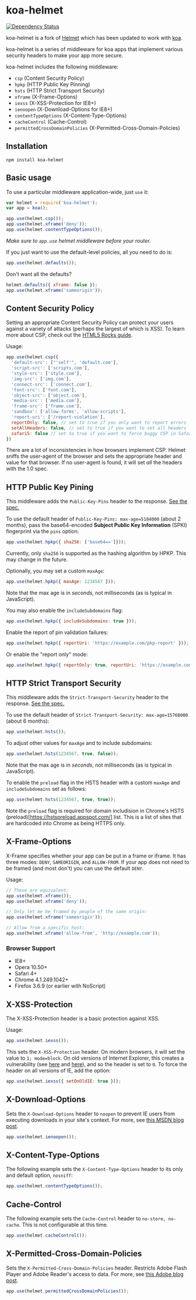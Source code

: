 koa-helmet
==========

[![Dependency Status](https://david-dm.org/venables/koa-helmet.png)](https://david-dm.org/venables/koa-helmet)

koa-helmet is a fork of [Helmet](https://github.com/helmetjs/helmet) which has been updated to work with [koa](https://github.com/koajs/koa).

koa-helmet is a series of middleware for koa apps that implement various security headers to make your app more secure.

koa-helmet includes the following middleware:

- `csp` (Content Security Policy)
- `hpkp` (HTTP Public Key Pinning)
- `hsts` (HTTP Strict Transport Security)
- `xframe` (X-Frame-Options)
- `iexss` (X-XSS-Protection for IE8+)
- `ienoopen` (X-Download-Options for IE8+)
- `contentTypeOptions` (X-Content-Type-Options)
- `cacheControl` (Cache-Control)
- `permittedCrossDomainPolicies` (X-Permitted-Cross-Domain-Policies)

Installation
------------

    npm install koa-helmet

Basic usage
-----------


To use a particular middleware application-wide, just `use` it:

```javascript
var helmet = require('koa-helmet');
var app = koa();

app.use(helmet.csp());
app.use(helmet.xframe('deny'));
app.use(helmet.contentTypeOptions());
```

*Make sure to `app.use` helmet middleware before your router.*

If you just want to use the default-level policies, all you need to do is:

```javascript
app.use(helmet.defaults());
```

Don't want all the defaults?

```javascript
helmet.defaults({ xframe: false });
app.use(helmet.xframe('sameorigin'));
```

Content Security Policy
------------------------

Setting an appropriate Content Security Policy can protect your users against a variety of
attacks (perhaps the largest of which is XSS). To learn more about CSP, check out the [HTML5 Rocks guide](http://www.html5rocks.com/en/tutorials/security/content-security-policy/).

Usage:

```javascript
app.use(helmet.csp({
  'default-src': ["'self'", 'default.com'],
  'script-src': ['scripts.com'],
  'style-src': ['style.com'],
  'img-src': ['img.com'],
  'connect-src': ['connect.com'],
  'font-src': ['font.com'],
  'object-src': ['object.com'],
  'media-src': ['media.com'],
  'frame-src': ['frame.com'],
  'sandbox': ['allow-forms', 'allow-scripts'],
  'report-uri': ['/report-violation'],
  reportOnly: false, // set to true if you only want to report errors
  setAllHeaders: false, // set to true if you want to set all headers
  safari5: false // set to true if you want to force buggy CSP in Safari 5
})
```

There are a lot of inconsistencies in how browsers implement CSP. Helmet sniffs the user-agent of
the browser and sets the appropriate header and value for that browser. If no user-agent is found,
it will set _all_ the headers with the 1.0 spec.

HTTP Public Key Pining
-------------------------------

This middleware adds the `Public-Key-Pins` header to the response. [See the spec.](https://tools.ietf.org/html/draft-ietf-websec-key-pinning-21#section-2.3.3)

To use the default header of `Public-Key-Pins: max-age=5184000` (about 2 months), pass the base64-encoded **Subject Public Key Information** (SPKI) fingerprint via the `pins` option:

```javascript
app.use(helmet.hpkp({ sha256: ['base64==']}));
```

Currently, only `sha256` is supported as the hashing algorithm by HPKP. This may change in the future.

Optionally, you may set a custom `maxAge`:

```javascript
app.use(helmet.hpkp({ maxAge: 1234567 }));
```

Note that the max age is in _seconds_, not milliseconds (as is typical in JavaScript).

You may also enable the `includeSubdomains` flag:

```javascript
app.use(helmet.hpkp({ includeSubdomains: true }));
```

Enable the report of pin validation failures:

```javascript
app.use(helmet.hpkp({ reportUri: 'https://example.com/pkp-report' }));
```

Or enable the "report only" mode:

```javascript
app.use(helmet.hpkp({ reportOnly: true, reportUri: 'https://example.com/pkp-report' }));
```

HTTP Strict Transport Security
-------------------------------

This middleware adds the `Strict-Transport-Security` header to the response. [See the spec.](http://tools.ietf.org/html/draft-ietf-websec-strict-transport-sec-04)

To use the default header of `Strict-Transport-Security: max-age=15768000` (about 6 months):

```javascript
app.use(helmet.hsts());
```

To adjust other values for `maxAge` and to include subdomains:

```javascript
app.use(helmet.hsts(1234567, true, false));
```

Note that the max age is in _seconds_, not milliseconds (as is typical in JavaScript).

To enable the `preload` flag in the HSTS header with a custom `maxAge` and `includeSubdomains` set as follows:

```javascript
app.use(helmet.hsts(1234567, true, true));
```

Note the `preload` flag is required for domain includision in Chrome's HSTS (preload)[https://hstspreload.appspot.com/] list. This is a list of sites that are hardcoded into Chrome as being HTTPS only.

X-Frame-Options
---------------

X-Frame specifies whether your app can be put in a frame or iframe. It has three
modes: `DENY`, `SAMEORIGIN`, and `ALLOW-FROM`. If your app does not need to be framed (and most
don't) you can use the default `DENY`.

Usage:

```javascript
// These are equivalent:
app.use(helmet.xframe());
app.use(helmet.xframe('deny'));

// Only let me be framed by people of the same origin:
app.use(helmet.xframe('sameorigin'));

// Allow from a specific host:
app.use(helmet.xframe('allow-from', 'http://example.com'));
```

### Browser Support

- IE8+
- Opera 10.50+
- Safari 4+
- Chrome 4.1.249.1042+
- Firefox 3.6.9 (or earlier with NoScript)

X-XSS-Protection
-----------------

The X-XSS-Protection header is a basic protection against XSS.

Usage:

```javascript
app.use(helmet.iexss());
```

This sets the `X-XSS-Protection` header. On modern browsers, it will set the value
to `1; mode=block`. On old versions of Internet Explorer, this creates a vulnerability
(see [here](http://hackademix.net/2009/11/21/ies-xss-filter-creates-xss-vulnerabilities/) and
[here](http://technet.microsoft.com/en-us/security/bulletin/MS10-002)), and so the header is set
to `0`. To force the header on all versions of IE, add the option:

```javascript
app.use(helmet.iexss({ setOnOldIE: true }));
```

## X-Download-Options

Sets the `X-Download-Options` header to `noopen` to prevent IE users from executing downloads in
your site's context. For more, see [this MSDN blog post](http://blogs.msdn.com/b/ie/archive/2008/07/02/ie8-security-part-v-comprehensive-protection.aspx).

```javascript
app.use(helmet.ienoopen());
```

X-Content-Type-Options
----------------------

The following example sets the `X-Content-Type-Options` header to its only and default option, `nosniff`:

```javascript
app.use(helmet.contentTypeOptions());
```

Cache-Control
-------------

The following example sets the `Cache-Control` header to `no-store, no-cache`. This is not configurable at this time.

```javascript
app.use(helmet.cacheControl());
```

X-Permitted-Cross-Domain-Policies
---------------------------------

Sets the `X-Permitted-Cross-Domain-Policies` header. Restricts Adobe Flash Player and Adobe Reader's access to data. For more, see [this Adobe blog post](https://www.adobe.com/devnet/adobe-media-server/articles/cross-domain-xml-for-streaming.html).

```javascript
app.use(helmet.permittedCrossDomainPolicies());
```
